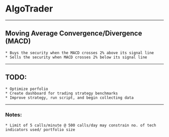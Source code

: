 # AlgoTrader
***
## Moving Average Convergence/Divergence (MACD) ##
    * Buys the security when the MACD crosses 2% above its signal line
    * Sells the security when MACD crosses 2% below its signal line
***
## TODO: ##
    * Optimize porfolio 
    * Create dashboard for trading strategy benchmarks
    * Improve strategy, run script, and begin collecting data
***
### Notes: ###
    * Limit of 5 calls/minute @ 500 calls/day may constrain no. of tech indicators used/ portfolio size
        

  